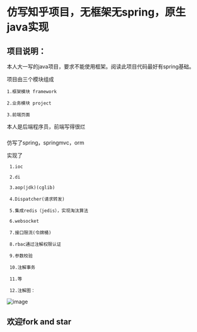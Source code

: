 # 仿写知乎项目，无框架无spring，原生java实现

## 项目说明：
  本人大一写的java项目，要求不能使用框架。阅读此项目代码最好有spring基础。
  
  项目由三个模块组成
  
    1.框架模块 framework
    
    2.业务模块 project
    
    3.前端页面
    
  本人是后端程序员，前端写得很烂
  
###  
  仿写了spring，springmvc，orm
  
  实现了
  
     1.ioc
     
     2.di
     
     3.aop(jdk)(cglib)
     
     4.Dispatcher(请求转发)
     
     5.集成redis（jedis），实现淘汰算法
     
     6.websocket
  
     7.接口限流(令牌桶)
     
     8.rbac通过注解权限认证
     
     9.参数校验
     
     10.注解事务
     
     11.等
     
     12.注解图：
   
![image](https://github.com/Qiu168/SECOND_CAT/assets/124503759/d1839436-e407-410c-8b2a-ed8b6a974f1e)

  
## 欢迎fork and star
